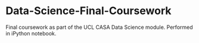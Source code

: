 # Data-Science-Final-Coursework
Final coursework as part of the UCL CASA Data Science module. Performed in iPython notebook.
